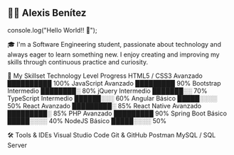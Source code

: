 ## 👨‍💻 Alexis Benítez

console.log("Hello World!! 👋");

🎓 I'm a Software Engineering student, passionate about technology and always eager to learn something new. I enjoy creating and improving my skills through continuous practice and curiosity.

🚀 My Skillset
Technology	Level	Progress
HTML5 / CSS3	Avanzado	██████████ 100%
JavaScript	Avanzado	█████████ 90%
Bootstrap	Intermedio	████████░ 80%
jQuery	Intermedio	███████░░ 70%
TypeScript	Intermedio	██████░░░ 60%
Angular	Básico	█████░░░░ 50%
React	Avanzado	█████████░ 85%
React Native	Avanzado	█████████░ 85%
PHP	Avanzado	█████████ 90%
Spring Boot	Básico	█████░░░░ 40%
NodeJS	Básico	█████░░░░ 50%

🛠️ Tools & IDEs
Visual Studio Code
Git & GitHub
Postman
MySQL / SQL Server

